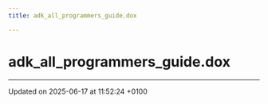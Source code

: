 ```yaml
---
title: adk_all_programmers_guide.dox

---
```


# adk_all_programmers_guide.dox








-------------------------------

Updated on 2025-06-17 at 11:52:24 +0100
